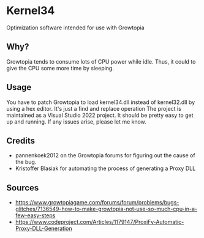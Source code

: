 # Kernel34
Optimization software intended for use with Growtopia

## Why?
Growtopia tends to consume lots of CPU power while idle. Thus, it could to give the CPU some more time by sleeping.

## Usage
You have to patch Growtopia to load kernel34.dll instead of kernel32.dll by using a hex editor. It's just a find and replace operation
The project is maintained as a Visual Studio 2022 project. It should be pretty easy to get up and running.
If any issues arise, please let me know.

## Credits
- pannenkoek2012 on the Growtopia forums for figuring out the cause of the bug.
- Kristoffer Blasiak for automating the process of generating a Proxy DLL

## Sources 
- https://www.growtopiagame.com/forums/forum/problems/bugs-glitches/7136549-how-to-make-growtopia-not-use-so-much-cpu-in-a-few-easy-steps
- https://www.codeproject.com/Articles/1179147/ProxiFy-Automatic-Proxy-DLL-Generation
